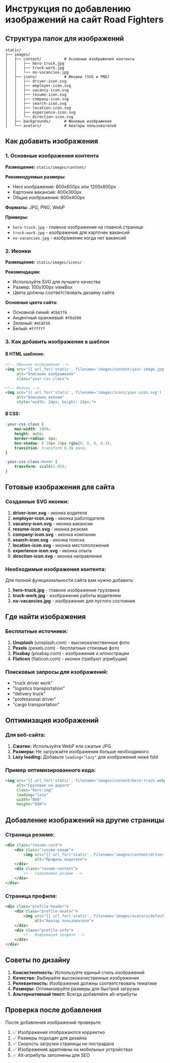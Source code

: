 # Инструкция по добавлению изображений на сайт Road Fighters

## Структура папок для изображений

```
static/
├── images/
│   ├── content/          # Основные изображения контента
│   │   ├── hero-truck.jpg
│   │   ├── truck-work.jpg
│   │   └── no-vacancies.jpg
│   ├── icons/            # Иконки (SVG и PNG)
│   │   ├── driver-icon.svg
│   │   ├── employer-icon.svg
│   │   ├── vacancy-icon.svg
│   │   ├── resume-icon.svg
│   │   ├── company-icon.svg
│   │   ├── search-icon.svg
│   │   ├── location-icon.svg
│   │   ├── experience-icon.svg
│   │   └── direction-icon.svg
│   ├── backgrounds/      # Фоновые изображения
│   └── avatars/          # Аватары пользователей
```

## Как добавить изображения

### 1. Основные изображения контента

**Размещение:** `static/images/content/`

**Рекомендуемые размеры:**
- Hero изображения: 800x600px или 1200x800px
- Карточки вакансий: 400x300px
- Общие изображения: 600x400px

**Форматы:** JPG, PNG, WebP

**Примеры:**
- `hero-truck.jpg` - главное изображение на главной странице
- `truck-work.jpg` - изображения для карточек вакансий
- `no-vacancies.jpg` - изображение когда нет вакансий

### 2. Иконки

**Размещение:** `static/images/icons/`

**Рекомендации:**
- Используйте SVG для лучшего качества
- Размер: 100x100px viewBox
- Цвета должны соответствовать дизайну сайта

**Основные цвета сайта:**
- Основной синий: `#2b67f6`
- Акцентный оранжевый: `#f0a500`
- Зеленый: `#4CAF50`
- Белый: `#ffffff`

### 3. Как добавить изображение в шаблон

#### В HTML шаблоне:

```html
<!-- Обычное изображение -->
<img src="{{ url_for('static', filename='images/content/your-image.jpg') }}" 
     alt="Описание изображения" 
     class="your-css-class">

<!-- Иконка -->
<img src="{{ url_for('static', filename='images/icons/your-icon.svg') }}" 
     alt="Описание иконки" 
     style="width: 24px; height: 24px;">
```

#### В CSS:

```css
.your-css-class {
    max-width: 100%;
    height: auto;
    border-radius: 8px;
    box-shadow: 0 10px 30px rgba(0, 0, 0, 0.3);
    transition: transform 0.3s ease;
}

.your-css-class:hover {
    transform: scale(1.05);
}
```

## Готовые изображения для сайта

### Созданные SVG иконки:

1. **driver-icon.svg** - иконка водителя
2. **employer-icon.svg** - иконка работодателя
3. **vacancy-icon.svg** - иконка вакансии
4. **resume-icon.svg** - иконка резюме
5. **company-icon.svg** - иконка компании
6. **search-icon.svg** - иконка поиска
7. **location-icon.svg** - иконка местоположения
8. **experience-icon.svg** - иконка опыта
9. **direction-icon.svg** - иконка направления

### Необходимые изображения контента:

Для полной функциональности сайта вам нужно добавить:

1. **hero-truck.jpg** - главное изображение грузовика
2. **truck-work.jpg** - изображение работы водителем
3. **no-vacancies.jpg** - изображение для пустого состояния

## Где найти изображения

### Бесплатные источники:

1. **Unsplash** (unsplash.com) - высококачественные фото
2. **Pexels** (pexels.com) - бесплатные стоковые фото
3. **Pixabay** (pixabay.com) - изображения и иллюстрации
4. **Flaticon** (flaticon.com) - иконки (требуют атрибуции)

### Поисковые запросы для изображений:

- "truck driver work"
- "logistics transportation"
- "delivery truck"
- "professional driver"
- "cargo transportation"

## Оптимизация изображений

### Для веб-сайта:

1. **Сжатие:** Используйте WebP или сжатые JPG
2. **Размеры:** Не загружайте изображения больше необходимого
3. **Lazy loading:** Добавьте `loading="lazy"` для изображений ниже fold

### Пример оптимизированного кода:

```html
<img src="{{ url_for('static', filename='images/content/hero-truck.webp') }}" 
     alt="Грузовик на дороге" 
     class="hero-img"
     loading="lazy"
     width="800" 
     height="600">
```

## Добавление изображений на другие страницы

### Страница резюме:

```html
<div class="resume-card">
    <div class="resume-image">
        <img src="{{ url_for('static', filename='images/content/driver-profile.jpg') }}" 
             alt="Профиль водителя">
    </div>
    <div class="resume-content">
        <!-- Содержимое резюме -->
    </div>
</div>
```

### Страница профиля:

```html
<div class="profile-header">
    <div class="profile-avatar">
        <img src="{{ url_for('static', filename='images/avatars/default-avatar.jpg') }}" 
             alt="Аватар пользователя">
    </div>
    <div class="profile-info">
        <!-- Информация профиля -->
    </div>
</div>
```

## Советы по дизайну

1. **Консистентность:** Используйте единый стиль изображений
2. **Качество:** Выбирайте высококачественные изображения
3. **Релевантность:** Изображения должны соответствовать тематике
4. **Размеры:** Оптимизируйте размеры для быстрой загрузки
5. **Альтернативный текст:** Всегда добавляйте alt-атрибуты

## Проверка после добавления

После добавления изображений проверьте:

1. ✅ Изображения отображаются корректно
2. ✅ Размеры подходят для дизайна
3. ✅ Скорость загрузки страницы не пострадала
4. ✅ Изображения адаптивны на мобильных устройствах
5. ✅ Alt-атрибуты заполнены для SEO 